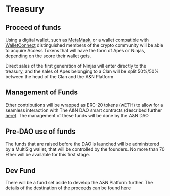 # Treasury

## Proceed of funds

Using a digital wallet, such as [MetaMask](https://metamask.io/), or a wallet compatible with [WalletConnect](https://walletconnect.org/) distinguished members of the crypto community will be able to acquire Access Tokens that will have the form of Apes or Ninjas, depending on the score their wallet gets.

Direct sales of the first generation of Ninjas will enter directly to the treasury, and the sales of Apes belonging to a Clan will be split 50%/50% between the head of the Clan and the A&N Platform

## Management of Funds

Ether contributions will be wrapped as ERC-20 tokens (wETH) to allow for a seamless interaction with The A&N DAO smart contracts (described further [here](/SmartContracts)). The management of these funds will be done by the A&N DAO

## Pre-DAO use of funds

The funds that are raised before the DAO is launched will be administered by a MultiSig wallet, that will be controlled by the founders. No more than 70 Ether will be available for this first stage.

## Dev Fund

There will be a fund set aside to develop the A&N Platform further. The details of the destination of the proceeds can be found [here](/Proceeds)

